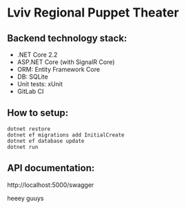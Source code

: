 # Lviv Regional Puppet Theater

## Backend technology stack:
- .NET Core 2.2
- ASP.NET Core (with SignalR Core)
- ORM: Entity Framework Core
- DB: SQLite
- Unit tests: xUnit
- GitLab CI

## How to setup:  
```
dotnet restore
dotnet ef migrations add InitialCreate
dotnet ef database update
dotnet run
```
## API documentation:
http://localhost:5000/swagger

heeey guuys
